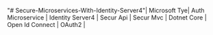 "# Secure-Microservices-With-Identity-Server4"|
Microsoft Tye|
Auth Microservice |
Identity Server4 |
Secur Api |
Secur Mvc |
Dotnet Core |
Open Id Connect |
OAuth2 |
